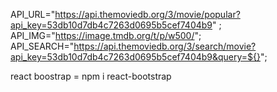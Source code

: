 API_URL="https://api.themoviedb.org/3/movie/popular?api_key=53db10d7db4c7263d0695b5cef7404b9" ;
API_IMG="https://image.tmdb.org/t/p/w500/";
API_SEARCH="https://api.themoviedb.org/3/search/movie?api_key=53db10d7db4c7263d0695b5cef7404b9&query=${}";

react boostrap = npm i react-bootstrap






<!-- <i class="fa-sharp fa-regular fa-magnifying-glass"></i> -->
